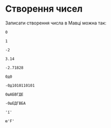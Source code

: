 # Створення чисел

Записати створення числа в Мавці можна так:

```мавка
0
```

```мавка
1
```

```мавка
-2
```

```мавка
3.14
```

```мавка
-2.71828
```

```мавка
0д0
```

```мавка
-0д1010110101
```

```мавка
0шАБВГДЕ
```

```мавка
-0шЕДГВБА
```

```мавка
'ї'
```

```мавка
ю'F'
```
